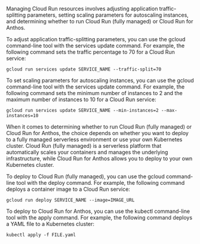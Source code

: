 Managing Cloud Run resources involves adjusting application traffic-splitting parameters, 
setting scaling parameters for autoscaling instances, and determining whether to run Cloud Run 
(fully managed) or Cloud Run for Anthos.

To adjust application traffic-splitting parameters, you can use the gcloud command-line tool with the services update 
command. For example, the following command sets the traffic percentage to 70 for a Cloud Run service:
````
gcloud run services update SERVICE_NAME --traffic-split=70
````

To set scaling parameters for autoscaling instances, you can use the gcloud command-line tool with the services update 
command. For example, the following command sets the minimum number of instances to 2 and the maximum number of 
instances to 10 for a Cloud Run service:

```
gcloud run services update SERVICE_NAME --min-instances=2 --max-instances=10

```

When it comes to determining whether to run Cloud Run (fully managed) or Cloud Run for Anthos, the choice depends on 
whether you want to deploy to a fully managed serverless environment or use your own Kubernetes cluster. 
Cloud Run (fully managed) is a serverless platform that automatically scales your containers and manages the 
underlying infrastructure, while Cloud Run for Anthos allows you to deploy to your own Kubernetes cluster.

To deploy to Cloud Run (fully managed), you can use the gcloud command-line tool with the deploy command. For example, 
the following command deploys a container image to a Cloud Run service:

```
gcloud run deploy SERVICE_NAME --image=IMAGE_URL

```

To deploy to Cloud Run for Anthos, you can use the kubectl command-line tool with the apply command. For example, 
the following command deploys a YAML file to a Kubernetes cluster:

````
kubectl apply -f FILE.yaml
````